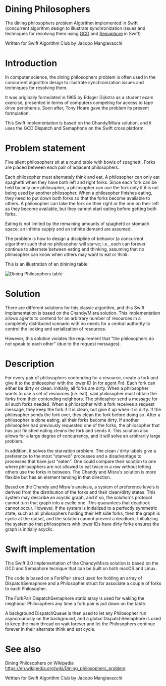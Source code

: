 # Dining Philosophers
The dining philosophers problem Algorithm implemented in Swift (concurrent algorithm design to illustrate synchronization issues and techniques for resolving them using [GCD](https://apple.github.io/swift-corelibs-libdispatch/) and [Semaphore](https://developer.apple.com/reference/dispatch/dispatchsemaphore) in Swift)

Written for Swift Algorithm Club by Jacopo Mangiavacchi


# Introduction

In computer science, the dining philosophers problem is often used in the concurrent algorithm design to illustrate synchronization issues and techniques for resolving them.

It was originally formulated in 1965 by Edsger Dijkstra as a student exam exercise, presented in terms of computers competing for access to tape drive peripherals. Soon after, Tony Hoare gave the problem its present formulation.

This Swift implementation is based on the Chandy/Misra solution, and it uses the GCD Dispatch and Semaphone on the Swift cross platform.

# Problem statement

Five silent philosophers sit at a round table with bowls of spaghetti. Forks are placed between each pair of adjacent philosophers.

Each philosopher must alternately think and eat. A philosopher can only eat spaghetti when they have both left and right forks. Since each fork can be held by only one philosopher, a philosopher can use the fork only if it is not being used by another philosopher. When a philosopher finishes eating, they need to put down both forks so that the forks become available to others. A philosopher can take the fork on their right or the one on their left as they become available, but they cannot start eating before getting both forks.

Eating is not limited by the remaining amounts of spaghetti or stomach space; an infinite supply and an infinite demand are assumed.

The problem is how to design a discipline of behavior (a concurrent algorithm) such that no philosopher will starve; i.e., each can forever continue to alternate between eating and thinking, assuming that no philosopher can know when others may want to eat or think.

This is an illustration of an dinining table:

![Dining Philosophers table](https://upload.wikimedia.org/wikipedia/commons/7/7b/An_illustration_of_the_dining_philosophers_problem.png)

# Solution
There are different solutions for this classic algorithm, and this Swift implementation is based on the Chandy/Misra solution. This implementation allows agents to contend for an arbitrary number of resources in a completely distributed scenario with no needs for a central authority to control the locking and serialization of resources. 

However, this solution violates the requirement that "the philosophers do not speak to each other" (due to the request messages).

# Description
For every pair of philosophers contending for a resource, create a fork and give it to the philosopher with the lower ID (n for agent Pn). Each fork can either be dirty or clean. Initially, all forks are dirty.
When a philosopher wants to use a set of resources (i.e. eat), said philosopher must obtain the forks from their contending neighbors. The philospher send a message for all such forks needed. When a philosopher with a fork receives a request message, they keep the fork if it is clean, but give it up when it is dirty. If the philosopher sends the fork over, they clean the fork before doing so.
After a philosopher is done eating, all their forks become dirty. If another philosopher had previously requested one of the forks, the philosopher that has just finished eating cleans the fork and sends it.
This solution also allows for a large degree of concurrency, and it will solve an arbitrarily large problem.

In addition, it solves the starvation problem. The clean / dirty labels give a preference to the most "starved" processes and a disadvantage to processes that have just "eaten". One could compare their solution to one where philosophers are not allowed to eat twice in a row without letting others use the forks in between. The Chandy and Misra's solution is more flexible but has an element tending in that direction.

Based on the Chandy and Misra's analysis, a system of preference levels is derived from the distribution of the forks and their clean/dirty states. This system may describe an acyclic graph, and if so, the solution's protocol cannot turn that graph into a cyclic one. This guarantees that deadlock cannot occur. However, if the system is initialized to a perfectly symmetric state, such as all philosophers holding their left side forks, then the graph is cyclic at the outset, and the solution cannot prevent a deadlock. Initializing the system so that philosophers with lower IDs have dirty forks ensures the graph is initially acyclic.


# Swift implementation

This Swift 3.0 implementation of the Chandy/Misra solution is based on the GCD and Semaphore tecnique that can be built on both macOS and Linux.

The code is based on a ForkPair struct used for holding an array of DispatchSemaphore and a Philosopher struct for associate a couple of forks to each Philosopher.

The ForkPair DispatchSemaphore static array is used for waking the neighbour Philosophers any time a fork pair is put down on the table.

A background DispatchQueue is then used to let any Philosopher run asyncrounosly on the background, and a global DispatchSemaphore is used to keep the main thread on wait forever and let the Philosophers continue forever in their alternate think and eat cycle.
  
# See also

Dining Philosophers on Wikipedia https://en.wikipedia.org/wiki/Dining_philosophers_problem

Written for Swift Algorithm Club by Jacopo Mangiavacchi
